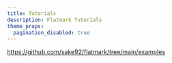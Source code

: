 ```yaml
---
title: Tutorials
description: Flatmark Tutorials
theme_props:
  pagination_disabled: true
---
```


https://github.com/sake92/flatmark/tree/main/examples







